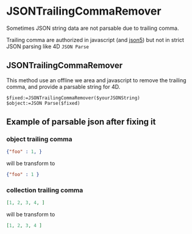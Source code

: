 # JSONTrailingCommaRemover

Sometimes JSON string data are not parsable due to trailing comma.

Trailing comma are authorized in javascript (and [json5](https://json5.org/)) but not in strict JSON parsing like 4D `JSON Parse`

## JSONTrailingCommaRemover

This method use an offline we area and javascript to remove the trailing comma, and provide a parsable string for 4D.

```4d
$fixed:=JSONTrailingCommaRemover($yourJSONString)
$object:=JSON Parse($fixed)
````


## Example of parsable json after fixing it

### object trailing comma

```json
{"foo" : 1, }
```

will be transform to

```json
{"foo" : 1 }
```

### collection trailing comma

```json
[1, 2, 3, 4, ]
```

will be transform to

```json
[1, 2, 3, 4 ]
```
